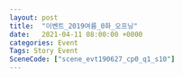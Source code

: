 ```yaml
---
layout: post
title:  "이벤트_2019여름_0화_오프닝"
date:   2021-04-11 08:00:00 +0000
categories: Event
Tags: Story Event
SceneCode: ["scene_evt190627_cp0_q1_s10"]
---
```

